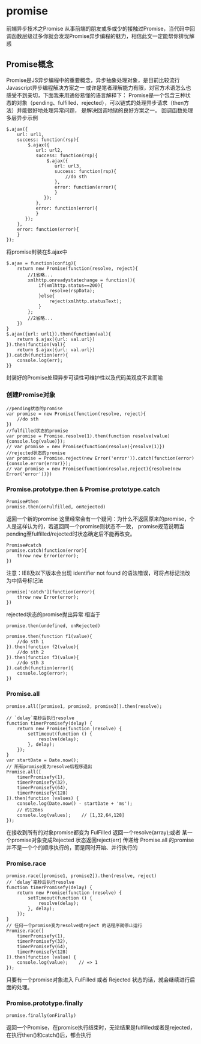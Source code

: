 # promise
前端异步技术之Promise
从事前端的朋友或多或少的接触过Promise，当代码中回调函数层级过多你就会发现Promise异步编程的魅力，相信此文一定能帮你排忧解惑

## Promise概念
Promise是JS异步编程中的重要概念，异步抽象处理对象，是目前比较流行Javascript异步编程解决方案之一
或许是笔者理解能力有限，对官方术语怎么也感受不到亲切，下面我来用通俗易懂的语言解释下：
Promise是一个包含三种状态的对象（pending、fulfilled、rejected），可以链式的处理异步请求（then方法）并能很好地处理异常问题，
是解决回调地狱的良好方案之一。
回调函数处理多层异步示例
```
$.ajax({
    url: url1,
    success: function(rsp){
        $.ajax({
           url: url2,
           success: function(rsp){
               $.ajax({
                  url: url3,
                  success: function(rsp){
                      //do sth
                  },
                  error: function(error){
                  }
              });
           },
           error: function(error){
           }
       });
    },
    error: function(error){
    }
});
```
将promise封装在$.ajax中
```
$.ajax = function(config){
    return new Promise(function(resolve, reject){
        //1省略...
        xmlhttp.onreadystatechange = function(){
            if(xmlhttp.status==200){
                resolve(rspData);
            }else{
                reject(xmlhttp.statusText);
            }
        };
        //2省略...
    })
}
$.ajax({url: url1}).then(function(val){
    return $.ajax({url: val.url})
}).then(function(val){
    return $.ajax({url: val.url})
}).catch(function(err){
    console.log(err);
}}
```
封装好的Promise处理异步可读性可维护性以及代码美观度不言而喻

### 创建Promise对象
```
//pending状态的promise
var promise = new Promise(function(resolve, reject){
	//do sth
})
//fulfilled状态的promise
var promise = Promise.resolve(1).then(function resolve(value){console.log(value)});
// var promise = new Promise(function(resolve){resolve(1)})
//rejected状态的promise
var promise = Promise.reject(new Error('error')).catch(function(error){console.error(error)});
// var promise = new Promise(function(resolve,reject){resolve(new Error('error'))})
```
### Promise.prototype.then & Promise.prototype.catch
```
Promise#then
promise.then(onFulfilled, onRejected)
```
返回一个新的promise
这里经常会有一个疑问：为什么不返回原来的promise，个人是这样认为的，若返回同一个promise则状态不一致，
promise规范说明当pending至fulfilled/rejected时状态确定后不能再改变。
```
Promise#catch
promise.catch(function(error){
    throw new Error(error);
})
```
注意：IE8及以下版本会出现 identifier not found 的语法错误，可将点标记法改为中括号标记法
```
promise['catch'](function(error){
    throw new Error(error);
})
```
rejected状态的promise抛出异常
相当于
```
promise.then(undefined, onRejected)

promise.then(function f1(value){
    //do sth 1
}).then(function f2(value){
    //do sth 2
}).then(function f3(value){
    //do sth 3
}).catch(function(error){
    console.log(error);
})
```
### Promise.all
```
promise.all([promise1, promise2, promise3]).then(resolve);

// `delay`毫秒后执行resolve
function timerPromisefy(delay) {
    return new Promise(function (resolve) {
        setTimeout(function () {
            resolve(delay);
        }, delay);
    });
}
var startDate = Date.now();
// 所有promise变为resolve后程序退出
Promise.all([
    timerPromisefy(1),
    timerPromisefy(32),
    timerPromisefy(64),
    timerPromisefy(128)
]).then(function (values) {
    console.log(Date.now() - startDate + 'ms');
    // 约128ms
    console.log(values);    // [1,32,64,128]
});
```
在接收到所有的对象promise都变为 FulFilled 返回一个resolve(array);或者 某一个promise对象变成Rejected 状态返回reject(err)
传递给 Promise.all 的promise并不是一个个的顺序执行的，而是同时开始、并行执行的

### Promise.race
```
promise.race([promise1, promise2]).then(resolve, reject)
// `delay`毫秒后执行resolve
function timerPromisefy(delay) {
    return new Promise(function (resolve) {
        setTimeout(function () {
            resolve(delay);
        }, delay);
    });
}
// 任何一个promise变为resolve或reject 的话程序就停止运行
Promise.race([
    timerPromisefy(1),
    timerPromisefy(32),
    timerPromisefy(64),
    timerPromisefy(128)
]).then(function (value) {
    console.log(value);    // => 1
});
```
只要有一个promise对象进入 FulFilled 或者 Rejected 状态的话，就会继续进行后面的处理。

### Promise.prototype.finally
```
promise.finally(onFinally)
```
返回一个Promise，在promise执行结束时，无论结果是fulfilled或者是rejected，在执行then()和catch()后，都会执行
